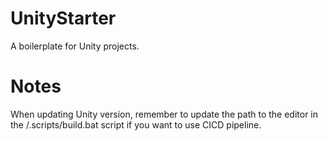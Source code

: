 # UnityStarter
A boilerplate for Unity projects.


# Notes
When updating Unity version, remember to update the path to the editor in the /.scripts/build.bat script if you want to use CICD pipeline.